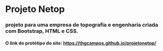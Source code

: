# Projeto Netop
### projeto para uma empresa de topografia e engenharia criada com Bootstrap, HTML e CSS.
#### O link do protótipo do site: https://thgcampos.github.io/projetonetop/
